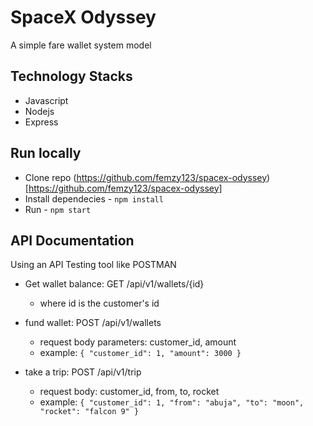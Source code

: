 # SpaceX Odyssey
A simple fare wallet system model

## Technology Stacks

* Javascript
* Nodejs
* Express

## Run locally

* Clone repo (https://github.com/femzy123/spacex-odyssey)[https://github.com/femzy123/spacex-odyssey]
* Install dependecies - `npm install`
* Run - `npm start`

## API Documentation

Using an API Testing tool like POSTMAN

* Get wallet balance: GET /api/v1/wallets/{id}
  - where id is the customer's id

* fund wallet: POST /api/v1/wallets
  - request body parameters: customer_id, amount
  - example: `{ "customer_id": 1, "amount": 3000 }`

* take a trip: POST /api/v1/trip
  - request body: customer_id, from, to, rocket
  - example: `{ "customer_id": 1, "from": "abuja", "to": "moon", "rocket": "falcon 9" }`
  

